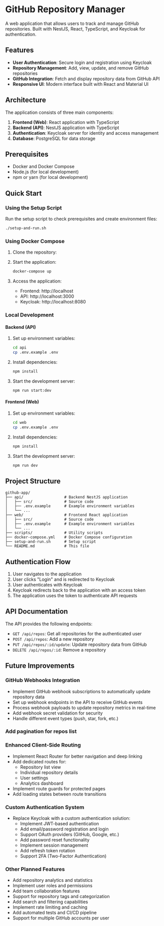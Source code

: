# GitHub Repository Manager

A web application that allows users to track and manage GitHub repositories. Built with NestJS, React, TypeScript, and Keycloak for authentication.

## Features

- **User Authentication**: Secure login and registration using Keycloak
- **Repository Management**: Add, view, update, and remove GitHub repositories
- **GitHub Integration**: Fetch and display repository data from GitHub API
- **Responsive UI**: Modern interface built with React and Material UI

## Architecture

The application consists of three main components:

1. **Frontend (Web)**: React application with TypeScript
2. **Backend (API)**: NestJS application with TypeScript
3. **Authentication**: Keycloak server for identity and access management
4. **Database**: PostgreSQL for data storage

## Prerequisites

- Docker and Docker Compose
- Node.js (for local development)
- npm or yarn (for local development)

## Quick Start

### Using the Setup Script

Run the setup script to check prerequisites and create environment files:

```bash
./setup-and-run.sh
```

### Using Docker Compose

1. Clone the repository:

2. Start the application:
   ```bash
   docker-compose up
   ```

3. Access the application:
   - Frontend: http://localhost
   - API: http://localhost:3000
   - Keycloak: http://localhost:8080

### Local Development

#### Backend (API)

1. Set up environment variables:
   ```bash
   cd api
   cp .env.example .env
   ```

2. Install dependencies:
   ```bash
   npm install
   ```

3. Start the development server:
   ```bash
   npm run start:dev
   ```

#### Frontend (Web)

1. Set up environment variables:
   ```bash
   cd web
   cp .env.example .env
   ```

2. Install dependencies:
   ```bash
   npm install
   ```

3. Start the development server:
   ```bash
   npm run dev
   ```

## Project Structure

```
github-app/
├── api/                  # Backend NestJS application
│   ├── src/              # Source code
│   ├── .env.example      # Example environment variables
│   └── ...
├── web/                  # Frontend React application
│   ├── src/              # Source code
│   ├── .env.example      # Example environment variables
│   └── ...
├── scripts/              # Utility scripts
├── docker-compose.yml    # Docker Compose configuration
├── setup-and-run.sh      # Setup script
└── README.md             # This file
```

## Authentication Flow

1. User navigates to the application
2. User clicks "Login" and is redirected to Keycloak
3. User authenticates with Keycloak
4. Keycloak redirects back to the application with an access token
5. The application uses the token to authenticate API requests

## API Documentation

The API provides the following endpoints:

- `GET /api/repos`: Get all repositories for the authenticated user
- `POST /api/repos`: Add a new repository
- `PUT /api/repos/:id/update`: Update repository data from GitHub
- `DELETE /api/repos/:id`: Remove a repository


## Future Improvements

### GitHub Webhooks Integration
- Implement GitHub webhook subscriptions to automatically update repository data
- Set up webhook endpoints in the API to receive GitHub events
- Process webhook payloads to update repository metrics in real-time
- Add webhook secret validation for security
- Handle different event types (push, star, fork, etc.)

### Add pagination for repos list

### Enhanced Client-Side Routing
- Implement React Router for better navigation and deep linking
- Add dedicated routes for:
  - Repository list view
  - Individual repository details
  - User settings
  - Analytics dashboard
- Implement route guards for protected pages
- Add loading states between route transitions

### Custom Authentication System
- Replace Keycloak with a custom authentication solution:
  - Implement JWT-based authentication
  - Add email/password registration and login
  - Support OAuth providers (GitHub, Google, etc.)
  - Add password reset functionality
  - Implement session management
  - Add refresh token rotation
  - Support 2FA (Two-Factor Authentication)

### Other Planned Features
- Add repository analytics and statistics
- Implement user roles and permissions
- Add team collaboration features
- Support for repository tags and categorization
- Add search and filtering capabilities
- Implement rate limiting and caching
- Add automated tests and CI/CD pipeline
- Support for multiple GitHub accounts per user

